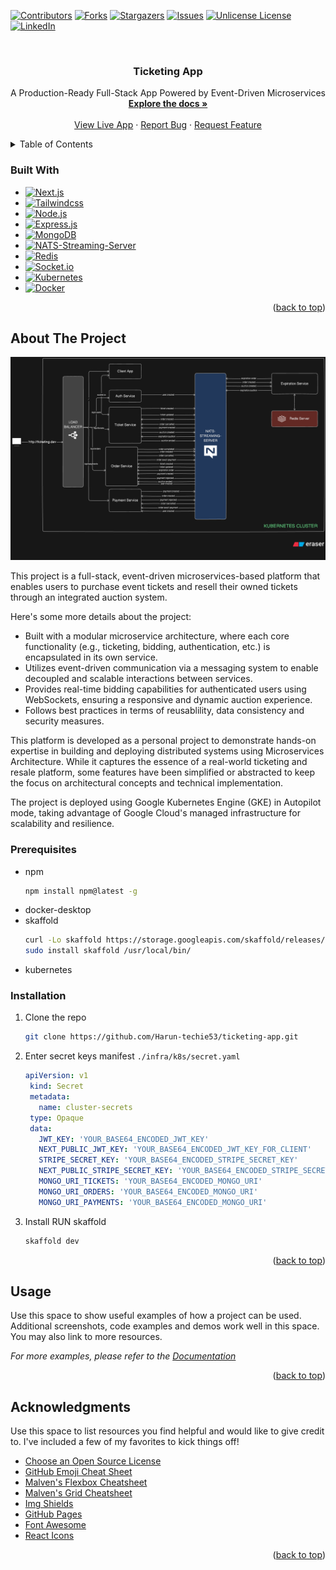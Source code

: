 <!-- Improved compatibility of back to top link: See: https://github.com/othneildrew/Best-README-Template/pull/73 -->
<a id="readme-top"></a>
<!--
*** Thanks for checking out the Best-README-Template. If you have a suggestion
*** that would make this better, please fork the repo and create a pull request
*** or simply open an issue with the tag "enhancement".
*** Don't forget to give the project a star!
*** Thanks again! Now go create something AMAZING! :D
-->



<!-- PROJECT SHIELDS -->
<!--
*** I'm using markdown "reference style" links for readability.
*** Reference links are enclosed in brackets [ ] instead of parentheses ( ).
*** See the bottom of this document for the declaration of the reference variables
*** for contributors-url, forks-url, etc. This is an optional, concise syntax you may use.
*** https://www.markdownguide.org/basic-syntax/#reference-style-links
-->
[![Contributors][contributors-shield]][contributors-url]
[![Forks][forks-shield]][forks-url]
[![Stargazers][stars-shield]][stars-url]
[![Issues][issues-shield]][issues-url]
[![Unlicense License][license-shield]][license-url]
[![LinkedIn][linkedin-shield]][linkedin-url]



<!-- PROJECT LOGO -->
<br />
<div align="center">
  <h3 align="center">Ticketing App</h3>

  <p align="center">
    A Production-Ready Full-Stack App Powered by Event-Driven Microservices
    <br />
    <a href="https://github.com/othneildrew/Best-README-Template"><strong>Explore the docs »</strong></a>
    <br />
    <br />
    <a href="http://34.8.203.13">View Live App</a>
    &middot;
    <a href="https://github.com/othneildrew/Best-README-Template/issues/new?labels=bug&template=bug-report---.md">Report Bug</a>
    &middot;
    <a href="https://github.com/othneildrew/Best-README-Template/issues/new?labels=enhancement&template=feature-request---.md">Request Feature</a>
  </p>
</div>



<!-- TABLE OF CONTENTS -->
<details>
  <summary>Table of Contents</summary>
  <ol>
    <li>
      <a href="#about-the-project">About The Project</a>
      <ul>
        <li><a href="#built-with">Built With</a></li>
      </ul>
    </li>
    <li>
      <a href="#getting-started">Getting Started</a>
      <ul>
        <li><a href="#prerequisites">Prerequisites</a></li>
        <li><a href="#installation">Installation</a></li>
      </ul>
    </li>
    <li><a href="#usage">Usage</a></li>
  </ol>
</details>


### Built With

* [![Next.js][Next.js]][Next-url] 
* [![Tailwindcss][Tailwindcss]][Tailwindcss-url] 
* [![Node.js][Node.js]][Node-url]
* [![Express.js][Express.js]][Express-url]
* [![MongoDB][Mongodb]][Mongo-url]
* [![NATS-Streaming-Server][NATS]][NATS-url]
* [![Redis][Redis]][Redis-url]
* [![Socket.io][Socket.io]][Socket-url]
* [![Kubernetes][Kubernetes]][Kubernetes-url]
* [![Docker][Docker]][Docker-url]

<p align="right">(<a href="#readme-top">back to top</a>)</p>



<!-- ABOUT THE PROJECT -->
## About The Project

[![Architecture Diagram][architecture-diagram]](https://app.eraser.io/workspace/1GknkYSlKLSI33fC7iia)

This project is a full-stack, event-driven microservices-based platform that enables users to purchase event tickets and resell their owned tickets through an integrated auction system.

Here's some more details about the project:
- Built with a modular microservice architecture, where each core functionality (e.g., ticketing, bidding, authentication, etc.) is encapsulated in its own service.
- Utilizes event-driven communication via a messaging system to enable decoupled and scalable interactions between services.
- Provides real-time bidding capabilities for authenticated users using WebSockets, ensuring a responsive and dynamic auction experience.
- Follows best practices in terms of reusablility, data consistency and security measures.

This platform is developed as a personal project to demonstrate hands-on expertise in building and deploying distributed systems using Microservices Architecture. While it captures the essence of a real-world ticketing and resale platform, some features have been simplified or abstracted to keep the focus on architectural concepts and technical implementation.

The project is deployed using Google Kubernetes Engine (GKE) in Autopilot mode, taking advantage of Google Cloud's managed infrastructure for scalability and resilience.

### Prerequisites
* npm
  ```sh
  npm install npm@latest -g
  ```
* docker-desktop
* skaffold
  ```sh
  curl -Lo skaffold https://storage.googleapis.com/skaffold/releases/latest/skaffold-linux-amd64 && \
  sudo install skaffold /usr/local/bin/
  ```
* kubernetes

### Installation

1. Clone the repo
   ```sh
   git clone https://github.com/Harun-techie53/ticketing-app.git
   ```
2. Enter secret keys manifest  `./infra/k8s/secret.yaml`
   ```yaml
   apiVersion: v1
    kind: Secret
    metadata:
      name: cluster-secrets
    type: Opaque
    data:
      JWT_KEY: 'YOUR_BASE64_ENCODED_JWT_KEY'
      NEXT_PUBLIC_JWT_KEY: 'YOUR_BASE64_ENCODED_JWT_KEY_FOR_CLIENT'
      STRIPE_SECRET_KEY: 'YOUR_BASE64_ENCODED_STRIPE_SECRET_KEY'
      NEXT_PUBLIC_STRIPE_SECRET_KEY: 'YOUR_BASE64_ENCODED_STRIPE_SECRET_KEY_FOR_CLIENT'
      MONGO_URI_TICKETS: 'YOUR_BASE64_ENCODED_MONGO_URI'
      MONGO_URI_ORDERS: 'YOUR_BASE64_ENCODED_MONGO_URI'
      MONGO_URI_PAYMENTS: 'YOUR_BASE64_ENCODED_MONGO_URI'
   ```
3. Install RUN skaffold 
   ```sh
   skaffold dev
   ```

<p align="right">(<a href="#readme-top">back to top</a>)</p>



<!-- USAGE EXAMPLES -->
## Usage

Use this space to show useful examples of how a project can be used. Additional screenshots, code examples and demos work well in this space. You may also link to more resources.

_For more examples, please refer to the [Documentation](https://example.com)_

<p align="right">(<a href="#readme-top">back to top</a>)</p>



<!-- ACKNOWLEDGMENTS -->
## Acknowledgments

Use this space to list resources you find helpful and would like to give credit to. I've included a few of my favorites to kick things off!

* [Choose an Open Source License](https://choosealicense.com)
* [GitHub Emoji Cheat Sheet](https://www.webpagefx.com/tools/emoji-cheat-sheet)
* [Malven's Flexbox Cheatsheet](https://flexbox.malven.co/)
* [Malven's Grid Cheatsheet](https://grid.malven.co/)
* [Img Shields](https://shields.io)
* [GitHub Pages](https://pages.github.com)
* [Font Awesome](https://fontawesome.com)
* [React Icons](https://react-icons.github.io/react-icons/search)

<p align="right">(<a href="#readme-top">back to top</a>)</p>



<!-- MARKDOWN LINKS & IMAGES -->
<!-- https://www.markdownguide.org/basic-syntax/#reference-style-links -->
[contributors-shield]: https://img.shields.io/github/contributors/othneildrew/Best-README-Template.svg?style=for-the-badge
[contributors-url]: https://github.com/othneildrew/Best-README-Template/graphs/contributors
[forks-shield]: https://img.shields.io/github/forks/othneildrew/Best-README-Template.svg?style=for-the-badge
[forks-url]: https://github.com/othneildrew/Best-README-Template/network/members
[stars-shield]: https://img.shields.io/github/stars/othneildrew/Best-README-Template.svg?style=for-the-badge
[stars-url]: https://github.com/othneildrew/Best-README-Template/stargazers
[issues-shield]: https://img.shields.io/github/issues/othneildrew/Best-README-Template.svg?style=for-the-badge
[issues-url]: https://github.com/othneildrew/Best-README-Template/issues
[license-shield]: https://img.shields.io/github/license/othneildrew/Best-README-Template.svg?style=for-the-badge
[license-url]: https://github.com/othneildrew/Best-README-Template/blob/master/LICENSE.txt
[linkedin-shield]: https://img.shields.io/badge/-LinkedIn-black.svg?style=for-the-badge&logo=linkedin&colorB=555
[linkedin-url]: https://linkedin.com/in/othneildrew
[architecture-diagram]: images/architecture-diagram.png
[Next.js]: https://img.shields.io/badge/next.js-000000?style=for-the-badge&logo=nextdotjs&logoColor=white
[Next-url]: https://nextjs.org/
[Tailwindcss]: https://img.shields.io/badge/tailwindcss-000000?style=for-the-badge&logo=tailwindcss
[Tailwindcss-url]: https://tailwindcss.com/
[Node.js]: https://img.shields.io/badge/node.js-000000?style=for-the-badge&logo=nodedotjs
[Node-url]: https://nodejs.org/en
[Express.js]: https://img.shields.io/badge/express.js-000000?style=for-the-badge&logo=expressdotjs&logoColor=white
[Express-url]: https://expressjs.com/
[Mongodb]: https://img.shields.io/badge/mongodb-000000?style=for-the-badge&logo=mongodb
[Mongo-url]: https://www.mongodb.com/
[NATS]: https://img.shields.io/badge/nats-000000?style=for-the-badge&logo=nats
[NATS-url]: https://nats.io/
[Redis]: https://img.shields.io/badge/redis-000000?style=for-the-badge&logo=redis
[Redis-url]: https://redis.io/
[Socket.io]: https://img.shields.io/badge/socket.io-000000?style=for-the-badge&logo=sockerdotio
[Socket-url]: https://socket.io/
[Kubernetes]: https://img.shields.io/badge/kubernetes-000000?style=for-the-badge&logo=kubernetes
[Kubernetes-url]: https://kubernetes.io/
[Docker]: https://img.shields.io/badge/docker-000000?style=for-the-badge&logo=docker
[Docker-url]: https://www.docker.com/
